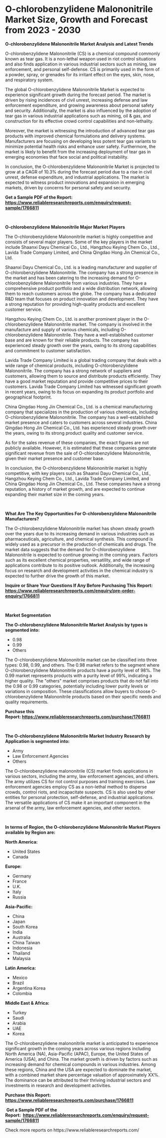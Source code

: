 <p><h1>O-chlorobenzylidene Malononitrile Market Size, Growth and Forecast from 2023 - 2030</h1></p><p><strong>O-chlorobenzylidene Malononitrile Market Analysis and Latest Trends</strong></p>
<p><p>O-chlorobenzylidene Malononitrile (CS) is a chemical compound commonly known as tear gas. It is a non-lethal weapon used in riot control situations and also finds application in various industrial sectors such as mining, law enforcement, and personal self-defense. CS is primarily used in the form of a powder, spray, or grenades for its irritant effect on the eyes, skin, nose, and respiratory system.</p><p>The global O-chlorobenzylidene Malononitrile Market is expected to experience significant growth during the forecast period. The market is driven by rising incidences of civil unrest, increasing defense and law enforcement expenditure, and growing awareness about personal safety and security. Additionally, the market is also influenced by the adoption of tear gas in various industrial applications such as mining, oil & gas, and construction for its effective crowd control capabilities and non-lethality.</p><p>Moreover, the market is witnessing the introduction of advanced tear gas products with improved chemical formulations and delivery systems. Manufacturers are focusing on developing less potent tear gas variants to minimize potential health risks and enhance user safety. Furthermore, the market is likely to benefit from the increasing deployment of tear gas in emerging economies that face social and political instability.</p><p>In conclusion, the O-chlorobenzylidene Malononitrile Market is projected to grow at a CAGR of 10.3% during the forecast period due to a rise in civil unrest, defense expenditure, and industrial applications. The market is expected to witness product innovations and expansion in emerging markets, driven by concerns for personal safety and security.</p></p>
<p><strong>Get a Sample PDF of the Report:&nbsp; <a href="https://www.reliableresearchreports.com/enquiry/request-sample/1766811">https://www.reliableresearchreports.com/enquiry/request-sample/1766811</a></strong></p>
<p>&nbsp;</p>
<p><strong>O-chlorobenzylidene Malononitrile Major Market Players</strong></p>
<p><p>The O-chlorobenzylidene Malononitrile market is highly competitive and consists of several major players. Some of the key players in the market include Shaanxi Dayu Chemical Co., Ltd., Hangzhou Keying Chem Co., Ltd., Lavida Trade Company Limited, and China Qingdao Hong Jin Chemical Co., Ltd.</p><p>Shaanxi Dayu Chemical Co., Ltd. is a leading manufacturer and supplier of O-chlorobenzylidene Malononitrile. The company has a strong presence in the market and has been catering to the increasing demand for O-chlorobenzylidene Malononitrile from various industries. They have a comprehensive product portfolio and a wide distribution network, allowing them to reach customers across the globe. The company has a dedicated R&D team that focuses on product innovation and development. They have a strong reputation for providing high-quality products and excellent customer service.</p><p>Hangzhou Keying Chem Co., Ltd. is another prominent player in the O-chlorobenzylidene Malononitrile market. The company is involved in the manufacture and supply of various chemicals, including O-chlorobenzylidene Malononitrile. They have a well-established customer base and are known for their reliable products. The company has experienced steady growth over the years, owing to its strong capabilities and commitment to customer satisfaction.</p><p>Lavida Trade Company Limited is a global trading company that deals with a wide range of chemical products, including O-chlorobenzylidene Malononitrile. The company has a strong network of suppliers and customers, allowing them to source and distribute products efficiently. They have a good market reputation and provide competitive prices to their customers. Lavida Trade Company Limited has witnessed significant growth in recent years, owing to its focus on expanding its product portfolio and geographical footprint.</p><p>China Qingdao Hong Jin Chemical Co., Ltd. is a chemical manufacturing company that specializes in the production of various chemicals, including O-chlorobenzylidene Malononitrile. The company has a well-established market presence and caters to customers across several industries. China Qingdao Hong Jin Chemical Co., Ltd. has experienced steady growth over the years, owing to its strong product quality and customer service.</p><p>As for the sales revenue of these companies, the exact figures are not publicly available. However, it is estimated that these companies generate significant revenue from the sale of O-chlorobenzylidene Malononitrile, given their market presence and customer base.</p><p>In conclusion, the O-chlorobenzylidene Malononitrile market is highly competitive, with key players such as Shaanxi Dayu Chemical Co., Ltd., Hangzhou Keying Chem Co., Ltd., Lavida Trade Company Limited, and China Qingdao Hong Jin Chemical Co., Ltd. These companies have a strong reputation, a history of market growth, and are expected to continue expanding their market size in the coming years.</p></p>
<p>&nbsp;</p>
<p><strong>What Are The Key Opportunities For O-chlorobenzylidene Malononitrile Manufacturers?</strong></p>
<p><p>The O-chlorobenzylidene Malononitrile market has shown steady growth over the years due to its increasing demand in various industries such as pharmaceuticals, agriculture, and chemical synthesis. This compound is widely used as a precursor in the production of chemicals and drugs. The market data suggests that the demand for O-chlorobenzylidene Malononitrile is expected to continue growing in the coming years. Factors such as its excellent chemical properties, versatility, and wide range of applications contribute to its positive outlook. Additionally, the increasing focus on research and development activities in the chemical industry is expected to further drive the growth of this market.</p></p>
<p><strong>Inquire or Share Your Questions If Any Before Purchasing This Report: <a href="https://www.reliableresearchreports.com/enquiry/pre-order-enquiry/1766811">https://www.reliableresearchreports.com/enquiry/pre-order-enquiry/1766811</a></strong></p>
<p>&nbsp;</p>
<p><strong>Market Segmentation</strong></p>
<p><strong>The O-chlorobenzylidene Malononitrile Market Analysis by types is segmented into:</strong></p>
<p><ul><li>0.98</li><li>0.99</li><li>Others</li></ul></p>
<p><p>The O-chlorobenzylidene Malononitrile market can be classified into three types: 0.98, 0.99, and others. The 0.98 market refers to the segment where O-chlorobenzylidene Malononitrile products have a purity level of 98%. The 0.99 market represents products with a purity level of 99%, indicating a higher quality. The "others" market comprises products that do not fall into the 0.98 or 0.99 categories, potentially including lower purity levels or variations in composition. These classifications allow buyers to choose O-chlorobenzylidene Malononitrile products based on their specific needs and quality requirements.</p></p>
<p><strong>Purchase this Report:&nbsp;<a href="https://www.reliableresearchreports.com/purchase/1766811">https://www.reliableresearchreports.com/purchase/1766811</a></strong></p>
<p>&nbsp;</p>
<p><strong>The O-chlorobenzylidene Malononitrile Market Industry Research by Application is segmented into:</strong></p>
<p><ul><li>Army</li><li>Law Enforcement Agencies</li><li>Others</li></ul></p>
<p><p>The O-chlorobenzylidene malononitrile (CS) market finds applications in various sectors, including the army, law enforcement agencies, and others. The army utilizes CS for riot control purposes and training exercises. Law enforcement agencies employ CS as a non-lethal method to disperse crowds, control riots, and incapacitate suspects. CS is also used by other entities for personal protection, self-defense, and industrial applications. The versatile applications of CS make it an important component in the arsenal of the army, law enforcement agencies, and other sectors.</p></p>
<p>&nbsp;</p>
<p><strong>In terms of Region, the O-chlorobenzylidene Malononitrile Market Players available by Region are:</strong></p>
<p>
    <p> <strong> North America: </strong>
        <ul>
            <li>United States</li>
            <li>Canada</li>
        </ul>
        </p> 
    <p> <strong> Europe: </strong>
        <ul>
            <li>Germany</li>
            <li>France</li>
            <li>U.K.</li>
            <li>Italy</li>
            <li>Russia</li>
        </ul>
        </p> 
    <p> <strong> Asia-Pacific: </strong>
        <ul>
            <li>China</li>
            <li>Japan</li>
            <li>South Korea</li>
            <li>India</li>
            <li>Australia</li>
            <li>China Taiwan</li>
            <li>Indonesia</li>
            <li>Thailand</li>
            <li>Malaysia</li>
        </ul>
        </p> 
    <p> <strong> Latin America: </strong>
        <ul>
            <li>Mexico</li>
            <li>Brazil</li>
            <li>Argentina Korea</li>
            <li>Colombia</li>
        </ul>
        </p> 
    <p> <strong> Middle East & Africa: </strong>
        <ul>
            <li>Turkey</li>
            <li>Saudi</li>
            <li>Arabia</li>
            <li>UAE</li>
            <li>Korea</li>
        </ul>
    </p>
    </p>
<p><p>The O-chlorobenzylidene malononitrile market is anticipated to experience significant growth in the coming years across various regions including North America (NA), Asia-Pacific (APAC), Europe, the United States of America (USA), and China. The market growth is driven by factors such as increasing demand for chemical compounds in various industries. Among these regions, China and the USA are expected to dominate the market, with a combined market share percentage valuation of approximately XX%. The dominance can be attributed to their thriving industrial sectors and investments in research and development activities.</p></p>
<p><strong>Purchase this Report: <a href="https://www.reliableresearchreports.com/purchase/1766811">https://www.reliableresearchreports.com/purchase/1766811</a></strong></p>
<p>&nbsp;<strong>Get a Sample PDF of the Report:&nbsp;&nbsp;<a href="https://www.reliableresearchreports.com/enquiry/request-sample/1766811">https://www.reliableresearchreports.com/enquiry/request-sample/1766811</a></strong></p>
<p><strong></strong></p>
<p>Check more reports on https://www.reliableresearchreports.com/</p>